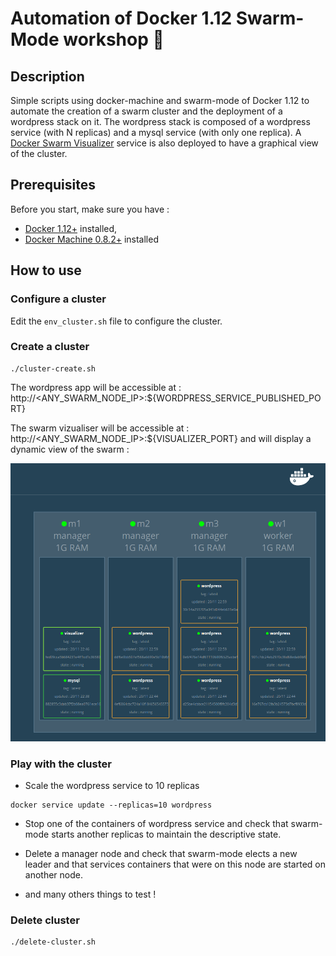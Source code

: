 # Automation of Docker 1.12 Swarm-Mode workshop :whale:

## Description

Simple scripts using docker-machine and swarm-mode of Docker 1.12 to automate the creation of a swarm cluster
and the deployment of a wordpress stack on it.
The wordpress stack is composed of a wordpress service (with N replicas) and a mysql service (with only one replica).
A [Docker Swarm Visualizer](https://github.com/ManoMarks/docker-swarm-visualizer) service is also deployed to have a graphical view of the cluster. 

## Prerequisites

Before you start, make sure you have :

* [Docker 1.12+](https://docs.docker.com/engine/installation/) installed,
* [Docker Machine 0.8.2+](https://docs.docker.com/machine/install-machine/) installed

 ## How to use

### Configure a cluster

Edit the `env_cluster.sh` file to configure the cluster.
     
### Create a cluster

```
./cluster-create.sh
```

The wordpress app will be accessible at : http://\<ANY_SWARM_NODE_IP\>:${WORDPRESS_SERVICE_PUBLISHED_PORT}

The swarm vizualiser will be accessible at : http://\<ANY_SWARM_NODE_IP\>:${VISUALIZER_PORT} and will display a dynamic view of the swarm :

![swarm-viz](resources/docker-swarm-mode-viz.png)

### Play with the cluster

* Scale the wordpress service to 10 replicas
```
docker service update --replicas=10 wordpress
```

* Stop one of the containers of wordpress service and check that swarm-mode starts another replicas to maintain the descriptive state.

* Delete a manager node and check that swarm-mode elects a new leader and that services containers that were on this node are started on another node. 

* and many others things to test !

### Delete cluster

```
./delete-cluster.sh
```

